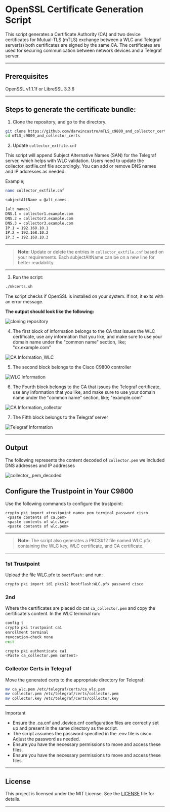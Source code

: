 # OpenSSL Certificate Generation Script

This script generates a Certificate Authority (CA) and two device certificates for Mutual-TLS (mTLS) exchange between a WLC and Telegraf server(s) both certificates are signed by the same CA. The certificates are used for securing communication between network devices and a Telegraf server.
***
## Prerequisites

OpenSSL v1.1.1f or LibreSSL 3.3.6
***
## Steps to generate the certificate bundle:

1. Clone the repository, and go to the directory.

```sh
git clone https://github.com/darwincastro/mTLS_c9800_and_collector_certs.git
cd mTLS_c9800_and_collector_certs
```
2. Update `collector_extfile.cnf`

This script will append Subject Alternative Names (SAN) for the Telegraf server, which helps with WLC validation. Users need to update the collector_extfile.cnf file accordingly. You can add or remove DNS names and IP addresses as needed.

Example;

```sh
nano collector_extfile.cnf
```

```sh
subjectAltName = @alt_names

[alt_names]
DNS.1 = collector1.example.com
DNS.2 = collector2.example.com
DNS.3 = collector3.example.com
IP.1 = 192.168.10.1
IP.2 = 192.168.10.2
IP.3 = 192.168.10.3
```
***
> **Note:**
>Update or delete the entries in `collector_extfile.cnf` based on your requirements. Each subjectAltName can be on a new line for better readability.
***

3. Run the script:

```sh
./mkcerts.sh
```
The script checks if OpenSSL is installed on your system. If not, it exits with an error message.

**The output should look like the following:**

![cloning repository](./examples/image1.png)

4. The first block of information belongs to the CA that issues the WLC certificate, use any information that you like, and make sure to use your domain name under the "common name" section, like; "cx.example.com"

![CA Information_WLC](./examples/image2.png)

5. The second block belongs to the Cisco C9800 controller

![WLC Information](./examples/image3.png)

6. The Fourth block belongs to the CA that issues the Telegraf certificate, use any information that you like, and make sure to use your domain name under the "common name" section, like; "example.com"

![CA Information_collector](./examples/image4.png)

7. The Fifth block belongs to the Telegraf server

![Telegraf Information](./examples/image5.png)
***

## Output

The following represents the content decoded of `collector.pem` we included DNS addresses and IP addresses

![collector_,pem_decoded](./examples/image6.png)

## Configure the Trustpoint in Your C9800

Use the following commands to configure the trustpoint:

```
crypto pki import <trustpoint name> pem terminal password cisco
 <paste contents of ca.pem>
 <paste contents of wlc.key>
 <paste contents of wlc.pem>
```

***
> **Note:**
>The script also generates a PKCS#12 file named WLC.pfx, containing the WLC key, WLC certificate, and CA certificate.
***

### 1st Trustpoint
Upload the file WLC.pfx to `bootflash:` and run:

```sh
crypto pki import id1 pkcs12 bootflash:WLC.pfx password cisco 
```

### 2nd 

Where the certificates are placed do cat `ca_collector.pem` and copy the certificate's content.
In the WLC terminal run:

```sh
config t
crypto pki trustpoint ca1
enrollment terminal
revocation-check none
exit
```

```sh
crypto pki authenticate ca1
<Paste ca_collector.pem content>
```

### Collector Certs in Telegraf

Move the generated certs to the appropriate directory for Telegraf:
```sh
mv ca_wlc.pem /etc/telegraf/certs/ca_wlc.pem
mv collector.pem /etc/telegraf/certs/collector.pem
mv collector.key /etc/telegraf/certs/collector.key
```
***
> [!IMPORTANT]  
> - Ensure the .ca.cnf and .device.cnf configuration files are correctly set up and present in the same directory as the script.
> - The script assumes the password specified in the .env file is cisco. Adjust the password as needed.
> - Ensure you have the necessary permissions to move and access these files.
> - Ensure you have the necessary permissions to move and access these files.
***

## License

This project is licensed under the MIT License. See the [LICENSE](./LICENSE) file for details.

***